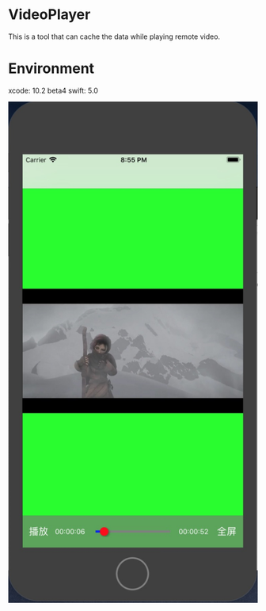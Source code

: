 # VideoPlayer
This is a tool that can cache the data while playing remote video.

# Environment
xcode: 10.2 beta4
swift: 5.0

![界面截图](Docs/shot.png)
